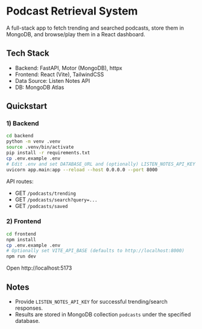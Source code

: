 # Podcast Retrieval System

A full-stack app to fetch trending and searched podcasts, store them in MongoDB, and browse/play them in a React dashboard.

## Tech Stack
- Backend: FastAPI, Motor (MongoDB), httpx
- Frontend: React (Vite), TailwindCSS
- Data Source: Listen Notes API
- DB: MongoDB Atlas

## Quickstart

### 1) Backend
```bash
cd backend
python -m venv .venv
source .venv/bin/activate
pip install -r requirements.txt
cp .env.example .env
# Edit .env and set DATABASE_URL and (optionally) LISTEN_NOTES_API_KEY
uvicorn app.main:app --reload --host 0.0.0.0 --port 8000
```

API routes:
- GET `/podcasts/trending`
- GET `/podcasts/search?query=...`
- GET `/podcasts/saved`

### 2) Frontend
```bash
cd frontend
npm install
cp .env.example .env
# Optionally set VITE_API_BASE (defaults to http://localhost:8000)
npm run dev
```
Open http://localhost:5173

## Notes
- Provide `LISTEN_NOTES_API_KEY` for successful trending/search responses.
- Results are stored in MongoDB collection `podcasts` under the specified database.



